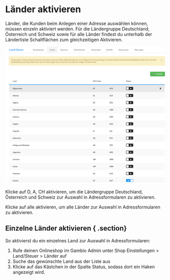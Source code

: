 # Länder aktivieren 

Länder, die Kunden beim Anlegen einer Adresse auswählen können, müssen einzeln aktiviert werden. Für die Ländergruppe Deutschland, Österreich und Schweiz sowie für alle Länder findest du unterhalb der Länderliste Schaltflächen zum gleichzeitigen Aktivieren.

![](Bilder/Abb050_UebersichtUeberDieVerfuegbarenLaender.PNG "Übersicht über die verfügbaren Länder")

Klicke auf D, A, CH aktivieren, um die Ländergruppe Deutschland, Österreich und Schweiz zur Auswahl in Adressformularen zu aktivieren.

Klicke auf alle aktivieren, um alle Länder zur Auswahl in Adressformularen zu aktivieren.

## Einzelne Länder aktivieren { .section}

So aktivierst du ein einzelnes Land zur Auswahl in Adressformularen:

1.  Rufe deinen Onlineshop im Gambio Admin unter Shop Einstellungen \> Land/Steuer \> Länder auf
2.  Suche das gewünschte Land aus der Liste aus
3.  Klicke auf das Kästchen in der Spalte Status, sodass dort ein Haken angezeigt wird.



